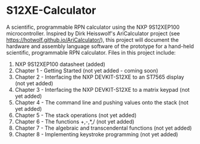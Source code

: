 # S12XE-Calculator
A scientific, programmable RPN calculator using the NXP 9S12XEP100  microcontroller.
Inspired by Dirk Heisswolf's AriCalculator project (see https://hotwolf.github.io/AriCalculator/), this project will document the hardware and assembly language software of the prototype for a hand-held scientific, programmable RPN calculator.
Files in this project include:
1) NXP 9S12XEP100 datasheet (added)
2) Chapter 1 - Getting Started (not yet added - coming soon) 
3) Chapter 2 - Interfacing the NXP DEVKIT-S12XE to an ST7565 display (not yet added)    
4) Chapter 3 - Interfacing the NXP DEVKIT-S12XE to a matrix keypad (not yet added) 
5) Chapter 4 - The command line and pushing values onto the stack (not yet added) 
6) Chapter 5 - The stack operations (not yet added)
6) Chapter 6 - The functions +,-,*,/ (not yet added)
7) Chapter 7 - The algebraic and transcendental functions (not yet added)
8) Chapter 8 - Implementing keystroke programming (not yet added) 
